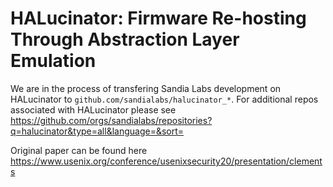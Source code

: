 # HALucinator: Firmware Re-hosting Through Abstraction Layer Emulation

We are in the process of transfering Sandia Labs development on HALucinator to `github.com/sandialabs/halucinator_*`.
For additional repos associated with HALucinator please see  
https://github.com/orgs/sandialabs/repositories?q=halucinator&type=all&language=&sort=

Original paper can be found here  
https://www.usenix.org/conference/usenixsecurity20/presentation/clements
